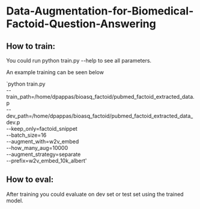 # Data-Augmentation-for-Biomedical-Factoid-Question-Answering


## How to train:

You could run python train.py --help to see all parameters.


An example training can be seen below

`python train.py \
--train_path=/home/dpappas/bioasq_factoid/pubmed_factoid_extracted_data.p \
--dev_path=/home/dpappas/bioasq_factoid/pubmed_factoid_extracted_data_dev.p \
--keep_only=factoid_snippet \
--batch_size=16 \
--augment_with=w2v_embed \
--how_many_aug=10000 \
--augment_strategy=separate \
--prefix=w2v_embed_10k_albert'

## How to eval:

After training you could evaluate on dev set or test set using the trained model.





